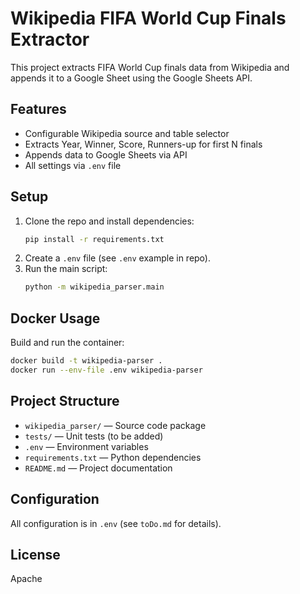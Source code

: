 # Wikipedia FIFA World Cup Finals Extractor

This project extracts FIFA World Cup finals data from Wikipedia and appends it to a Google Sheet using the Google Sheets API.

## Features
- Configurable Wikipedia source and table selector
- Extracts Year, Winner, Score, Runners-up for first N finals
- Appends data to Google Sheets via API
- All settings via `.env` file

## Setup
1. Clone the repo and install dependencies:
   ```bash
   pip install -r requirements.txt
   ```
2. Create a `.env` file (see `.env` example in repo).
3. Run the main script:
   ```bash
   python -m wikipedia_parser.main
   ```

## Docker Usage
Build and run the container:
```bash
docker build -t wikipedia-parser .
docker run --env-file .env wikipedia-parser
```

## Project Structure
- `wikipedia_parser/` — Source code package
- `tests/` — Unit tests (to be added)
- `.env` — Environment variables
- `requirements.txt` — Python dependencies
- `README.md` — Project documentation

## Configuration
All configuration is in `.env` (see `toDo.md` for details).

## License
Apache
